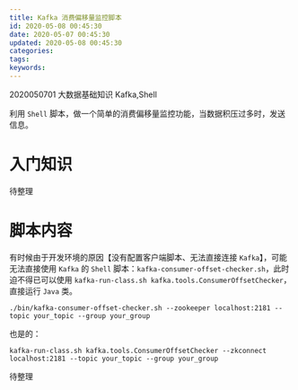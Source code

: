 ```yaml
---
title: Kafka 消费偏移量监控脚本
id: 2020-05-08 00:45:30
date: 2020-05-07 00:45:30
updated: 2020-05-08 00:45:30
categories:
tags:
keywords:
---
```



2020050701
大数据基础知识
Kafka,Shell


利用 `Shell` 脚本，做一个简单的消费偏移量监控功能，当数据积压过多时，发送信息。


<!-- more -->


# 入门知识


待整理


# 脚本内容


有时候由于开发环境的原因【没有配置客户端脚本、无法直接连接 `Kafka`】，可能无法直接使用 `Kafka` 的 `Shell` 脚本：`kafka-consumer-offset-checker.sh`，此时迫不得已可以使用 `kafka-run-class.sh kafka.tools.ConsumerOffsetChecker`，直接运行 `Java` 类。

```
./bin/kafka-consumer-offset-checker.sh --zookeeper localhost:2181 --topic your_topic --group your_group
```

也是的：

```
kafka-run-class.sh kafka.tools.ConsumerOffsetChecker --zkconnect localhost:2181 --topic your_topic --group your_group
```

待整理

